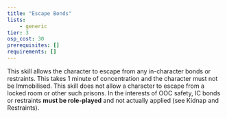 ```yaml
---
title: "Escape Bonds"
lists:
    - generic
tier: 3
osp_cost: 30
prerequisites: []
requirements: []
---
```

This skill allows the character to escape from any in-character bonds or restraints. This takes 1 minute of concentration and the character must not be Immobilised. This skill does not allow a character to escape from a locked room or other such prisons. In the interests of OOC safety, IC bonds or restraints **must be role-played** and not actually applied (see Kidnap and Restraints).